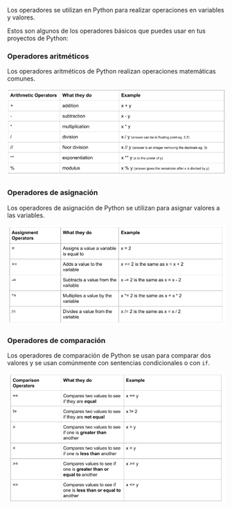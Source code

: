 Los operadores se utilizan en Python para realizar operaciones en variables y valores.

Estos son algunos de los operadores básicos que puedes usar en tus proyectos de Python:

### Operadores aritméticos

Los operadores aritméticos de Python realizan operaciones matemáticas comunes.

![Una tabla que muestra los siguientes operadores aritméticos: + realiza sumas; - realiza restas; * realiza multiplicaciones; / realiza divisiones; // realiza divisiones de piso donde la respuesta es un número entero eliminando los decimales; ** realiza potencias; % realiza la función de módulo.](images/arithmetic_operators.png)

### Operadores de asignación

Los operadores de asignación de Python se utilizan para asignar valores a las variables.

![Una tabla que muestra los siguientes operadores de asignación: = asigna un valor al que es igual una variable; += suma un valor a la variable; -= resta un valor de la variable; *= multiplica un valor por la variable; /= divide un valor de la variable.](images/assignment_operators.png)

### Operadores de comparación

Los operadores de comparación de Python se usan para comparar dos valores y se usan comúnmente con sentencias condicionales o con `if`.

![A table showing the following comparison operators: == compares two values to see if they are equal; != compares two values to see if the are not equal; < compares two values to see if one is less than another; > compares two values to see if one is greater than another; >= compares two values to see if one is greater than or equal to another; <= compares values to see if one is less than or equal to another.](images/comparison_operators.png)